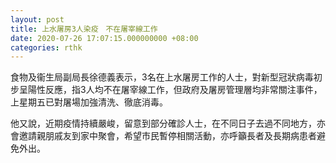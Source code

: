 ```yaml
---
layout: post
title: 上水屠房3人染疫　不在屠宰線工作
date: 2020-07-26 17:07:15.000000000 +08:00
categories: rthk
---
```


食物及衞生局副局長徐德義表示，3名在上水屠房工作的人士，對新型冠狀病毒初步呈陽性反應，指3人均不在屠宰線工作，但政府及屠房管理層均非常關注事件，上星期五已對屠場加強清洗、徹底消毒。

他又說，近期疫情持續嚴峻，留意到部分確診人士，在不同日子去過不同地方，亦會邀請親朋戚友到家中聚會，希望市民暫停相關活動，亦呼籲長者及長期病患者避免外出。
